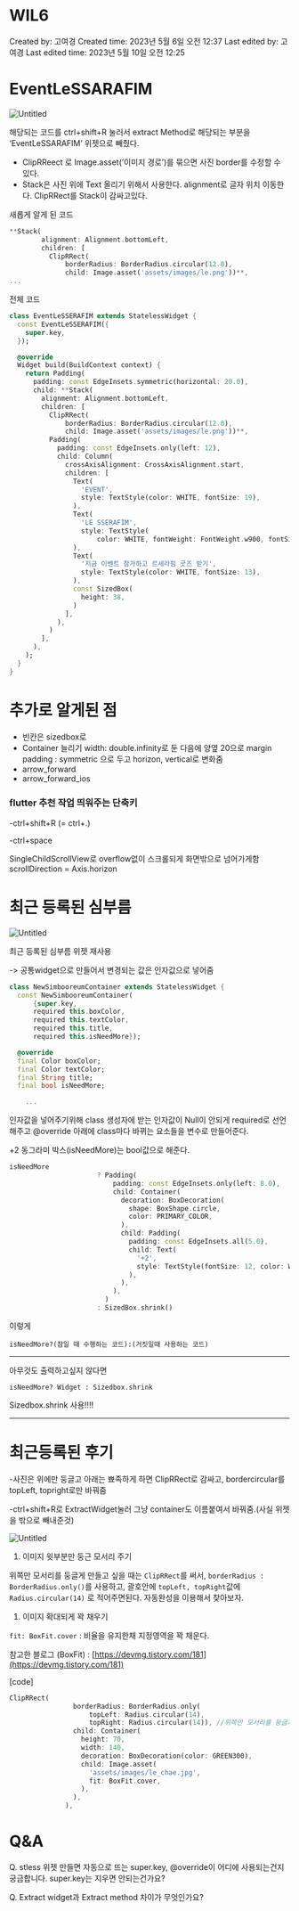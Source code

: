 # WIL6

Created by: 고여경
Created time: 2023년 5월 6일 오전 12:37
Last edited by: 고여경
Last edited time: 2023년 5월 10일 오전 12:25

# EventLeSSARAFIM

![Untitled](WIL6%20612e9b62205643bebe8a1fdbb31f443a/Untitled.png)

해당되는 코드를 ctrl+shift+R 눌러서 extract Method로 해당되는 부분을 ‘EventLeSSARAFIM’ 위젯으로 빼줬다.

- ClipRReect 로 Image.asset(’이미지 경로’)를 묶으면 사진 border를 수정할 수 있다.
- Stack은 사진 위에 Text 올리기 위해서 사용한다. alignment로 글자 위치 이동한다. ClipRRect를 Stack이 감싸고있다.

새롭게 알게 된 코드

```dart
**Stack(
        alignment: Alignment.bottomLeft,
        children: [
          ClipRRect(
              borderRadius: BorderRadius.circular(12.0),
              child: Image.asset('assets/images/le.png'))**,
...
```

전체 코드

```dart
class EventLeSSERAFIM extends StatelessWidget {
  const EventLeSSERAFIM({
    super.key,
  });

  @override
  Widget build(BuildContext context) {
    return Padding(
      padding: const EdgeInsets.symmetric(horizontal: 20.0),
      child: **Stack(
        alignment: Alignment.bottomLeft,
        children: [
          ClipRRect(
              borderRadius: BorderRadius.circular(12.0),
              child: Image.asset('assets/images/le.png'))**,
          Padding(
            padding: const EdgeInsets.only(left: 12),
            child: Column(
              crossAxisAlignment: CrossAxisAlignment.start,
              children: [
                Text(
                  'EVENT',
                  style: TextStyle(color: WHITE, fontSize: 19),
                ),
                Text(
                  'LE SSERAFIM',
                  style: TextStyle(
                      color: WHITE, fontWeight: FontWeight.w900, fontSize: 23),
                ),
                Text(
                  '지금 이벤트 참가하고 르세라핌 굿즈 받기',
                  style: TextStyle(color: WHITE, fontSize: 13),
                ),
                const SizedBox(
                  height: 38,
                )
              ],
            ),
          )
        ],
      ),
    );
  }
}
```

# 추가로 알게된 점

- 빈칸은 sizedbox로
- Container 늘리기 width: double.infinity로 둔 다음에 양옆 20으로 margin
padding : symmetric 으로 두고 horizon, vertical로 변화줌
- arrow_forward
- arrow_forward_ios

### flutter 추천 작업 띄워주는 단축키

-ctrl+shift+R (= ctrl+.)

-ctrl+space 

SingleChildScrollView로 overflow없이 스크롤되게 화면밖으로 넘어가게함
scrollDirection = Axis.horizon

# 최근 등록된 심부름

![Untitled](WIL6%20612e9b62205643bebe8a1fdbb31f443a/Untitled%201.png)

최근 등록된 심부름 위젯 재사용 

-> 공통widget으로 만들어서 변경되는 값은 인자값으로 넣어줌

```dart
class NewSimbooreumContainer extends StatelessWidget {
  const NewSimbooreumContainer(
      {super.key,
      required this.boxColor,
      required this.textColor,
      required this.title,
      required this.isNeedMore});

  @override
  final Color boxColor;
  final Color textColor;
  final String title;
  final bool isNeedMore;

	...
```

인자값을 넣어주기위해 class 생성자에 받는 인자값이 Null이 안되게 required로 선언해주고 @override 아래에 class마다 바뀌는 요소들을 변수로 만들어준다.

+2 동그라미 박스(isNeedMore)는 bool값으로 해준다. 

```dart
isNeedMore
                      ? Padding(
                          padding: const EdgeInsets.only(left: 8.0),
                          child: Container(
                            decoration: BoxDecoration(
                              shape: BoxShape.circle,
                              color: PRIMARY_COLOR,
                            ),
                            child: Padding(
                              padding: const EdgeInsets.all(5.0),
                              child: Text(
                                '+2',
                                style: TextStyle(fontSize: 12, color: WHITE),
                              ),
                            ),
                          ),
                        )
                      : SizedBox.shrink()
```

이렇게 

`isNeedMore?(참일 때 수행하는 코드):(거짓일때 사용하는 코드)`

---

아무것도 출력하고싶지 않다면

`isNeedMore? Widget : Sizedbox.shrink` 

Sizedbox.shrink 사용!!!!

---

# 최근등록된 후기

-사진은 위에만 둥글고 아래는 뾰족하게 하면 ClipRRect로 감싸고, bordercircular를 topLeft, topright로만 바꿔줌

-ctrl+shift+R로 ExtractWidget눌러 그냥 container도 이름붙여서 바꿔줌.(사실 위젯을 밖으로 빼내준것)

![Untitled](WIL6%20612e9b62205643bebe8a1fdbb31f443a/Untitled%202.png)

1. 이미지 윗부분만 둥근 모서리 주기

 위쪽만 모서리를 둥글게 만들고 싶을 때는 `ClipRRect`를 써서, `borderRadius : BorderRadius.only()`를 사용하고, 괄호안에 `topLeft, topRight`값에 `Radius.circular(14)` 로 적어주면된다. 자동완성을 이용해서 찾아보자.

1. 이미지 확대되게 꽉 채우기

 `fit: BoxFit.cover` : 비율을 유지한채 지정영역을 꽉 채운다.

참고한 블로그 (BoxFit) : [https://devmg.tistory.com/181](https://devmg.tistory.com/181)

[code]

```dart
ClipRRect(
                borderRadius: BorderRadius.only(
                    topLeft: Radius.circular(14),
                    topRight: Radius.circular(14)), //위쪽만 모서리를 둥글게 만들고 싶을 때, 이렇게 하면됨.
                child: Container(
                  height: 70,
                  width: 140,
                  decoration: BoxDecoration(color: GREEN300),
                  child: Image.asset(
                    'assets/images/le_chae.jpg',
                    fit: BoxFit.cover,
                  ),
                ),
              ),
```

# Q&A

Q. stless 위젯 만들면 자동으로 뜨는 super.key, @override이 어디에 사용되는건지 궁금합니다. super.key는 지우면 안되는건가요? 

Q. Extract widget과 Extract method 차이가 무엇인가요?